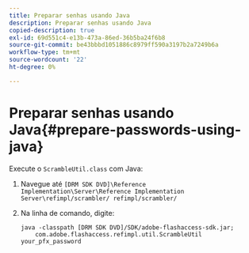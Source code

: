 ```yaml
---
title: Preparar senhas usando Java
description: Preparar senhas usando Java
copied-description: true
exl-id: 69d551c4-e13b-473a-86ed-36b5ba24f6b8
source-git-commit: be43bbbd1051886c8979ff590a3197b2a7249b6a
workflow-type: tm+mt
source-wordcount: '22'
ht-degree: 0%

---
```


# Preparar senhas usando Java{#prepare-passwords-using-java}

Execute o `ScrambleUtil.class` com Java:

1. Navegue até `[DRM SDK DVD]\Reference Implementation\Server\Reference Implementation Server\refimpl/scrambler/ refimpl/scrambler/`
1. Na linha de comando, digite:

   ```
   java -classpath [DRM SDK DVD]/SDK/adobe-flashaccess-sdk.jar;  
       com.adobe.flashaccess.refimpl.util.ScrambleUtil your_pfx_password
   ```
